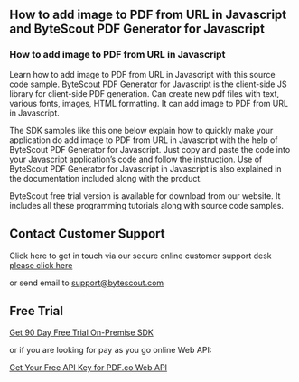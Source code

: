 ## How to add image to PDF from URL in Javascript and ByteScout PDF Generator for Javascript

### How to add image to PDF from URL in Javascript

Learn how to add image to PDF from URL in Javascript with this source code sample. ByteScout PDF Generator for Javascript is the client-side JS library for client-side PDF generation. Can create new pdf files with text, various fonts, images, HTML formatting. It can add image to PDF from URL in Javascript.

The SDK samples like this one below explain how to quickly make your application do add image to PDF from URL in Javascript with the help of ByteScout PDF Generator for Javascript. Just copy and paste the code into your Javascript application’s code and follow the instruction. Use of ByteScout PDF Generator for Javascript in Javascript is also explained in the documentation included along with the product.

ByteScout free trial version is available for download from our website. It includes all these programming tutorials along with source code samples.

## Contact Customer Support

Click here to get in touch via our secure online customer support desk [please click here](https://bytescout.zendesk.com/hc/en-us/requests/new?subject=ByteScout%20PDF%20Generator%20for%20Javascript%20Question)

or send email to [support@bytescout.com](mailto:support@bytescout.com?subject=ByteScout%20PDF%20Generator%20for%20Javascript%20Question) 

## Free Trial

[Get 90 Day Free Trial On-Premise SDK](https://bytescout.com/download/web-installer?utm_source=github-readme)

or if you are looking for pay as you go online Web API:

[Get Your Free API Key for PDF.co Web API](https://pdf.co/documentation/api?utm_source=github-readme)